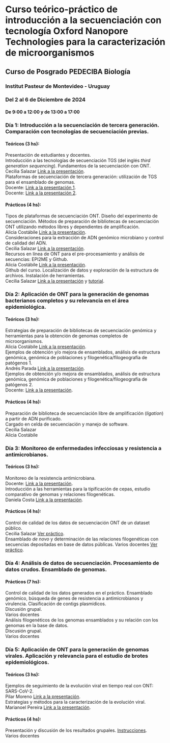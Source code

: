 # Curso teórico-práctico de introducción a la secuenciación con tecnología Oxford Nanopore Technologies para la caracterización de microorganismos
## Curso de Posgrado PEDECIBA Biología
### Institut Pasteur de Montevideo - Uruguay
### Del 2 al 6 de Diciembre de 2024
#### De 9:00 a 12:00 y de 13:00 a 17:00

### Día 1: Introducción a la secuenciación de tercera generación. Comparación con tecnologías de secuenciación previas. 
#### Teóricos (3 hs):
Presentación de estudiantes y docentes.  
Introducción a las tecnologías de secuenciación TGS (del inglés _third generation sequencing_).  Fundamentos de la secuenciación con ONT.   
Cecilia Salazar [Link a la presentación]().  
Plataformas de secuenciación de tercera generación: utilización de TGS para el ensamblado de genomas.  
Docente: [Link a la presentación 1]().  
Docente: [Link a la presentación 2]().  

#### Prácticos (4 hs):	
Tipos de plataformas de secuenciación ONT. Diseño del experimento de secuenciación. Métodos de preparación de bibliotecas de secuenciación ONT utilizando métodos libres y dependientes de amplificación.   
Alicia Costábile [Link a la presentación]().  
Consideraciones para la extracción de ADN genómico microbiano y control de calidad del ADN.   
Cecilia Salazar [Link a la presentación]().  
Recursos en línea de ONT para el pre-procesamiento y análisis de secuencias: EPI2ME y Github.   
Alicia Costábile [Link a la presentación]().  
Github del curso. Localización de datos y exploración de la estructura de archivos. Instalación de herramientas.   
Cecilia Salazar [Link a la presentación]() y [tutorial](https://ceci07.github.io/Intro_ONT_2024/tutorial1.html).  


### Día 2: Aplicación de ONT para la generación de genomas bacterianos completos y su relevancia en el área epidemiológica.
#### Teóricos (3 hs): 
Estrategias de preparación de bibliotecas de secuenciación genómica  y herramientas para la obtención de genomas completos de microorganismos.   
Alicia Costábile [Link a la presentación]().  
Ejemplos de obtención y/o mejora de ensamblados, análisis de estructura genómica, genómica de poblaciones y filogenética/filogeografía de patógenos 1.   
Andrés Parada [Link a la presentación]().  
Ejemplos de obtención y/o mejora de ensamblados, análisis de estructura genómica, genómica de poblaciones y filogenética/filogeografía de patógenos 2.   
Docente: [Link a la presentación]().  

#### Prácticos (4 hs):
Preparación de biblioteca de secuenciación libre de amplificación (_ligation_) a partir de ADN purificado.   
Cargado en celda de secuenciación y manejo de software.  
Cecilia Salazar  
Alicia Costábile   

### Día 3: Monitoreo de enfermedades infecciosas y resistencia a antimicrobianos.
#### Teóricos (3 hs): 
Monitoreo de la resistencia antimicrobiana.   
Docente: [Link a la presentación]().  
Introducción a las herramientas para la tipificación de cepas, estudio comparativo de genomas y relaciones filogenéticas.  
Daniela Costa [Link a la presentación]().  

#### Prácticos (4 hs):
Control de calidad de los datos de secuenciación ONT de un dataset público.  
Cecilia Salazar [Ver práctico]().   
Ensamblado _de novo_ y determinación de las relaciones filogenéticas con secuencias depositadas en base de datos públicas. 
Varios docentes [Ver práctico]().   

### Día 4: Análisis de datos de secuenciación. Procesamiento de datos crudos. Ensamblado de genomas. 
#### Prácticos (7 hs):
Control de calidad de los datos generados en el práctico. Ensamblado genómico, búsqueda de genes de resistencia a antimicrobianos y virulencia. Clasificación de contigs plasmídicos.  
Discusión grupal.  
Varios docentes  
Análisis filogenéticos de los genomas ensamblados y su relación con los genomas en la base de datos.  
Discusión grupal.  
Varios docentes  

### Día 5: Aplicación de ONT para la generación de genomas virales. Aplicación y relevancia para el estudio de brotes epidemiológicos.
#### Teóricos (3 hs): 
Ejemplos de seguimiento de la evolución viral en tiempo real con ONT: SARS-CoV-2.   
Pilar Moreno [Link a la presentación]().   
Estrategias y métodos para la caracterización de la evolución viral.  
Marianoel Pereira  [Link a la presentación]().    

#### Prácticos (4 hs):
Presentación y discusión de los resultados grupales. [Instrucciones]().  
Varios docentes  


